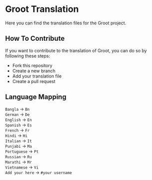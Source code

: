 # Groot Translation
Here you can find the translation files for the Groot project.

## How To Contribute
If you want to contribute to the translation of Groot, you can do so by following these steps:
- Fork this repository
- Create a new branch
- Add your translation file
- Create a pull request

## Language Mapping
`Bangla` -> `Bn`<br/>
`German` -> `De`<br/>
`English` -> `En`<br/>
`Spanish` -> `Es`<br/>
`French` -> `Fr`<br/>
`Hindi` -> `Hi`<br/>
`Italian` -> `It`<br/>
`Punjabi` -> `Ma`<br/>
`Portuguese` -> `Pt`<br/>
`Russian` -> `Ru`<br/>
`Marathi` -> `Mr`<br/>
`Vietnamese` -> `Vi`<br/>
`Add your here` -> `#your username` <br/>

